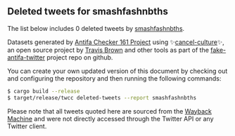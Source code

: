 ## Deleted tweets for smashfashnbths

The list below includes 0 deleted tweets by
[smashfashnbths](https://twitter.com/smashfashnbths).



Datasets generated by [Antifa Checker 161 Project](https://twitter.com/antifacheck161) using ✨[cancel-culture](https://github.com/travisbrown/cancel-culture)✨, an open source project by 
[Travis Brown](https://twitter.com/travisbrown) and other tools as part of the 
[fake-antifa-twitter](https://github.com/antifacheck161/fake-antifa-twitter) project repo on github.

You can create your own updated version of this document by checking out and configuring the
repository and then running the following commands:

```bash
$ cargo build --release
$ target/release/twcc deleted-tweets --report smashfashnbths
```

Please note that all tweets quoted here are sourced from the
[Wayback Machine](https://web.archive.org) and were not directly accessed through the Twitter API or
any Twitter client.

